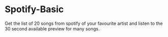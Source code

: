 # Spotify-Basic
Get the list of 20 songs from spotify of your favourite artist and listen to the 30 second available preview for many songs. 
